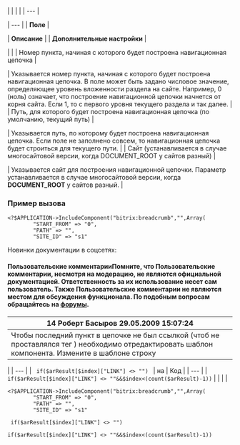 |  |  |  |
| --- |

| --- |
| **Поле** |

| **Описание** |
| **Дополнительные настройки** |

| |
| Номер пункта, начиная с которого будет построена навигационная цепочка |

| Указывается номер пункта, начиная с которого будет построена навигационная цепочка. В поле может быть задано числовое значение, определяющее уровень вложенности раздела на сайте.   Например, 0 (ноль) означает, что построение навигационной цепочки начнется от корня сайта. Если 1, то с первого уровня текущего раздела и так далее. |
| Путь, для которого будет построена навигационная цепочка (по умолчанию, текущий путь) |

| Указывается путь, по которому будет построена навигационная цепочка. Если поле не заполнено совсем, то навигационная цепочка будет строиться для текущего пути. |
| Cайт (устанавливается в случае многосайтовой версии, когда DOCUMENT\_ROOT у сайтов разный) |

| Указывается сайт для построения навигационной цепочки. Параметр устанавливается в случае многосайтовой версии, когда **DOCUMENT\_ROOT** у сайтов разный. |

### Пример вызова

```
<?$APPLICATION->IncludeComponent("bitrix:breadcrumb","",Array(  
		"START_FROM" => "0",   
		"PATH" => "",   
		"SITE_ID" => "s1"   

```

Новинки документации в соцсетях:

#### Пользовательские комментарииПомните, что Пользовательские комментарии, несмотря на модерацию, не являются официальной документацией. Ответственность за их использование несет сам пользователь. Также Пользовательские комментарии не являются местом для обсуждения функционала. По подобным вопросам обращайтесь на [форумы](http://dev.1c-bitrix.ru/community/forums/group1/).

| 14  **Роберт Басыров** 29.05.2009 15:07:24 |
| --- |
| Чтобы последний пункт в цепочке не был ссылкой (чтоб не проставлялся тег <a>) необходимо отредактировать шаблон компонента.  Измените в шаблоне строку  |

| | --- | | ```  if($arResult[$index]["LINK"] <> "")  ``` |  на  | Код | | --- | | ``` if($arResult[$index]["LINK"] <> ""&&$index<(count($arResult)-1)) ``` | |
|  |

```
<?$APPLICATION->IncludeComponent("bitrix:breadcrumb","",Array(  
		"START_FROM" => "0",   
		"PATH" => "",   
		"SITE_ID" => "s1"   

```

```  if($arResult[$index]["LINK"] <> "")  ```

``` if($arResult[$index]["LINK"] <> ""&&$index<(count($arResult)-1)) ```